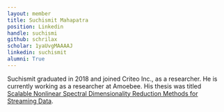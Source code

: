 ```yaml
---
layout: member
title: Suchismit Mahapatra
position: Linkedin 
handle: suchismi
github: schrilax
scholar: 1yaUvgMAAAAJ
linkedin: suchismit
alumni: True
---
```


Suchismit graduated in 2018 and joined Criteo Inc., as a researcher. He is currently working as a researcher at Amoebee. His thesis was titled [Scalable Nonlinear Spectral Dimensionality Reduction Methods for Streaming Data](https://search.proquest.com/openview/1048a2832f99a635877cddd52c631bc8/1?pq-origsite=gscholar&cbl=18750&diss=y).
